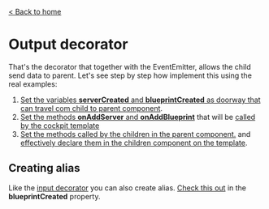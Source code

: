[< Back to home](../README.md)
# Output decorator
 
That's the decorator that together with the EventEmitter, allows the child send data to parent. Let's see step by step how implement this using the real examples:

1) [Set the variables **serverCreated** and **blueprintCreated** as doorway that can travel com child to parent component](../src/app/examples/components/cockpit/cockpit.component.ts#L9-L12).
2) [Set the methods **onAddServer** and **onAddBlueprint**](../src/app/examples/components/cockpit/cockpit.component.ts#L19-L33) that will be [called by the cockpit template]((../src/app/examples/components/cockpit/cockpit.component.html#L11-L17))
3) [Set the methods called by the children in the parent component.](../src/app/examples/components/components.component.ts#L12-L26) and [effectively declare them in the children component on the template](../src/app/examples/components/components.component.html#L3-L6).


## Creating alias
Like the [input decorator](./inputDecorator.md#creating-alias) you can also create alias. [Check this out](../src/app/examples/components/cockpit/cockpit.component.ts#L11) in the **blueprintCreated** property.
